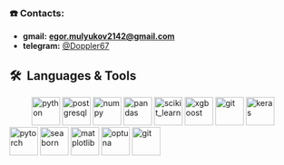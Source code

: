 

### ☎️ Contacts: 

  - **gmail:** **egor.mulyukov2142@gmail.com**
  - **telegram:** [@Doppler67](https://t.me/Doppler67/)



         
<h2> 🛠 &nbsp;Languages & Tools</h2>
<p align="left">  
&nbsp &nbsp &nbsp &nbsp &nbsp <img src="https://cdn.jsdelivr.net/gh/devicons/devicon/icons/python/python-original.svg" title="Python" alt="python" width="50" height="50" />    
<img src="https://cdn.jsdelivr.net/gh/devicons/devicon/icons/postgresql/postgresql-original.svg" title="PostgreSQL" alt="postgresql" width="50" height="50" />
<img src="https://cdn.jsdelivr.net/gh/devicons/devicon/icons/numpy/numpy-original.svg" title="Numpy" alt="numpy" width="50" height="50" /> 
<img src="https://cdn.jsdelivr.net/gh/devicons/devicon/icons/pandas/pandas-original.svg" title="Pandas" alt="pandas" width="50" height="50" />
<img src="https://upload.wikimedia.org/wikipedia/commons/0/05/Scikit_learn_logo_small.svg" title="Sklearn" alt="scikit_learn" width="50" height="50"/>
<img src="https://res.cloudinary.com/crunchbase-production/image/upload/c_lpad,h_256,w_256,f_auto,q_auto:eco,dpr_1/vqzfmqnwwgfzcoc5r9dr" title="Xgboost" alt="xgboost" width="50" height="50" />
<img src="https://upload.wikimedia.org/wikipedia/commons/c/cc/CatBoostLogo.png" title="Git" alt="git" width="50" height="50" />
  <img src="https://upload.wikimedia.org/wikipedia/commons/thumb/a/ae/Keras_logo.svg/512px-Keras_logo.svg.png" title="Keras" alt="keras" width="50" height="50" />
<img src="https://cdn.jsdelivr.net/gh/devicons/devicon/icons/pytorch/pytorch-original.svg" alt="pytorch" title="Pytorch" width="50" height="50" />
<img src="https://upload.wikimedia.org/wikipedia/commons/thumb/8/84/Matplotlib_icon.svg/1200px-Matplotlib_icon.svg.png" title="Seaborn" alt="seaborn" width="50" height="50"/>
<img src="https://seaborn.pydata.org/_images/logo-mark-lightbg.svg" title="Matplotlib" alt="matplotlib" width="50" height="50"/>
<img src="https://avatars.githubusercontent.com/u/57251745?s=280&v=4" title="Optuna" alt="optuna" width="50" height="50"/>
<img src="https://cdn.jsdelivr.net/gh/devicons/devicon/icons/git/git-original.svg" title="Git" alt="git" width="50" height="50" />


